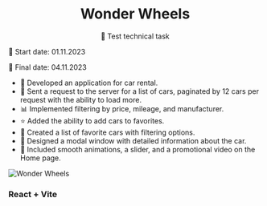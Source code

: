# <div align=center>Wonder Wheels
 <div align=center>🤖 Test technical task</div>
<p>🚀  Start date: 01.11.2023</p>
<p>🏁  Final date: 04.11.2023</p>
<ul>
<li>🚗 Developed an application for car rental.</li>
<li>📡 Sent a request to the server for a list of cars, paginated by 12 cars per request with the ability to load more.</li>
<li>📊 Implemented filtering by price, mileage, and manufacturer.</li>
<li>⭐ Added the ability to add cars to favorites.</li>
<li>🌟 Created a list of favorite cars with filtering options.</li>
<li>📑 Designed a modal window with detailed information about the car.</li>
<li>🎥 Included smooth animations, a slider, and a promotional video on the Home page.</li>
</ul>  

![Wonder Wheels](https://res.cloudinary.com/cloud7ty/image/upload/v1699120721/CarRental/a3clpv0ek6xgsh5pyu5l.jpg)

### React + Vite ###
